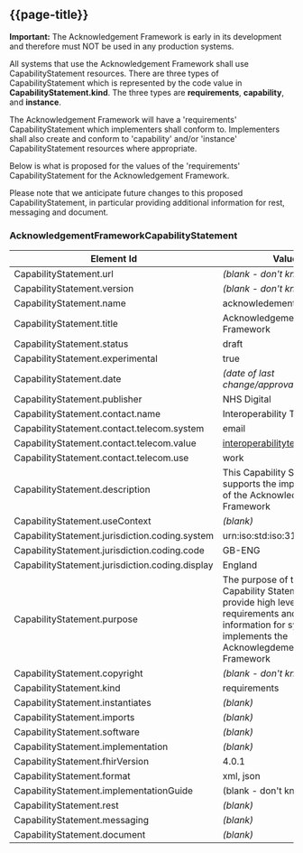 ## {{page-title}}

<div markdown="span" class="alert alert-warning" role="alert"><i class="fa fa-warning"></i><b> Important:</b> The Acknowledgement Framework is early in its development and therefore must NOT be used in any production systems. </div>

All systems that use the Acknowledgement Framework shall use CapabilityStatement resources. There are three types of CapabilityStatement which is represented by the code value in **CapabilityStatement.kind**. The three types are **requirements**, **capability**, and **instance**. 

The Acknowledgement Framework will have a 'requirements' CapabilityStatement which implementers shall conform to. Implementers shall also create and conform to 'capability' and/or 'instance' CapabilityStatement resources where appropriate.

Below is what is proposed for the values of the 'requirements' CapabilityStatement for the Acknowledgement Framework.

Please note that we anticipate future changes to this proposed CapabilityStatement, in particular providing additional information for rest, messaging and document. 

### AcknowledgementFrameworkCapabilityStatement


| Element Id | Value | 
| ---------- | ----- |
| CapabilityStatement.url | *(blank - don't know yet)* |
| CapabilityStatement.version | *(blank - don't know yet)* |
| CapabilityStatement.name | acknowledement-framework |
| CapabilityStatement.title | Acknowledgement Framework |
| CapabilityStatement.status | draft |
| CapabilityStatement.experimental | true |
| CapabilityStatement.date | *(date of last change/approval)* |
| CapabilityStatement.publisher | NHS Digital |
| CapabilityStatement.contact.name | Interoperability Team |
| CapabilityStatement.contact.telecom.system | email |
| CapabilityStatement.contact.telecom.value | interoperabilityteam@nhs.net |
| CapabilityStatement.contact.telecom.use | work |
| CapabilityStatement.description | This Capability Statement supports the implementation of the Acknowledgement Framework |
| CapabilityStatement.useContext | *(blank)* |
| CapabilityStatement.jurisdiction.coding.system | urn:iso:std:iso:3166:-2 |
| CapabilityStatement.jurisdiction.coding.code | GB-ENG |
| CapabilityStatement.jurisdiction.coding.display | England |
| CapabilityStatement.purpose | The purpose of this Capability Statement is to provide high level requirements and information for systems that implements the Acknowlegdement Framework |
| CapabilityStatement.copyright | *(blank - don't know yet)* |
| CapabilityStatement.kind | requirements |
| CapabilityStatement.instantiates | *(blank)* |
| CapabilityStatement.imports | *(blank)* |
| CapabilityStatement.software | *(blank)* |
| CapabilityStatement.implementation | *(blank)* |
| CapabilityStatement.fhirVersion | 4.0.1 |
| CapabilityStatement.format | xml, json |
| CapabilityStatement.implementationGuide | (blank - don't know yet)
| CapabilityStatement.rest | *(blank)* |
| CapabilityStatement.messaging | *(blank)* |
| CapabilityStatement.document | *(blank)* |


